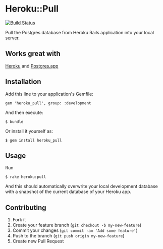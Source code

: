 # Heroku::Pull

[![Build Status](https://travis-ci.org/dabit/heroku_pull.png?branch=master)](https://travis-ci.org/dabit/heroku_pull)

Pull the Postgres database from Heroku Rails application into your local server.

## Works great with

[Heroku][1] and [Postgres.app][2]

## Installation

Add this line to your application's Gemfile:

    gem 'heroku_pull', group: :development

And then execute:

    $ bundle

Or install it yourself as:

    $ gem install heroku_pull

## Usage

Run

    $ rake heroku:pull

And this should automatically overwrite your local development database
with a snapshot of the current database of your Heroku app.

## Contributing

1. Fork it
2. Create your feature branch (`git checkout -b my-new-feature`)
3. Commit your changes (`git commit -am 'Add some feature'`)
4. Push to the branch (`git push origin my-new-feature`)
5. Create new Pull Request


[1]: http://heroku.com
[2]: http://postgresapp.com
